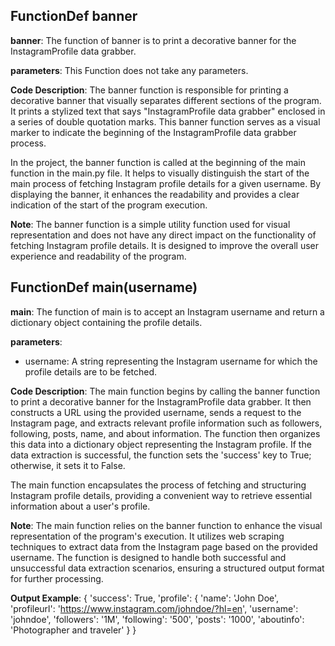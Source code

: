 ## FunctionDef banner
**banner**: The function of banner is to print a decorative banner for the InstagramProfile data grabber.

**parameters**: This Function does not take any parameters.

**Code Description**: The banner function is responsible for printing a decorative banner that visually separates different sections of the program. It prints a stylized text that says "InstagramProfile data grabber" enclosed in a series of double quotation marks. This banner function serves as a visual marker to indicate the beginning of the InstagramProfile data grabber process.

In the project, the banner function is called at the beginning of the main function in the main.py file. It helps to visually distinguish the start of the main process of fetching Instagram profile details for a given username. By displaying the banner, it enhances the readability and provides a clear indication of the start of the program execution.

**Note**: The banner function is a simple utility function used for visual representation and does not have any direct impact on the functionality of fetching Instagram profile details. It is designed to improve the overall user experience and readability of the program.
## FunctionDef main(username)
**main**: The function of main is to accept an Instagram username and return a dictionary object containing the profile details.

**parameters**:
- username: A string representing the Instagram username for which the profile details are to be fetched.

**Code Description**:
The main function begins by calling the banner function to print a decorative banner for the InstagramProfile data grabber. It then constructs a URL using the provided username, sends a request to the Instagram page, and extracts relevant profile information such as followers, following, posts, name, and about information. The function then organizes this data into a dictionary object representing the Instagram profile. If the data extraction is successful, the function sets the 'success' key to True; otherwise, it sets it to False.

The main function encapsulates the process of fetching and structuring Instagram profile details, providing a convenient way to retrieve essential information about a user's profile.

**Note**: The main function relies on the banner function to enhance the visual representation of the program's execution. It utilizes web scraping techniques to extract data from the Instagram page based on the provided username. The function is designed to handle both successful and unsuccessful data extraction scenarios, ensuring a structured output format for further processing.

**Output Example**:
{
    'success': True,
    'profile': {
        'name': 'John Doe',
        'profileurl': 'https://www.instagram.com/johndoe/?hl=en',
        'username': 'johndoe',
        'followers': '1M',
        'following': '500',
        'posts': '1000',
        'aboutinfo': 'Photographer and traveler'
    }
}
